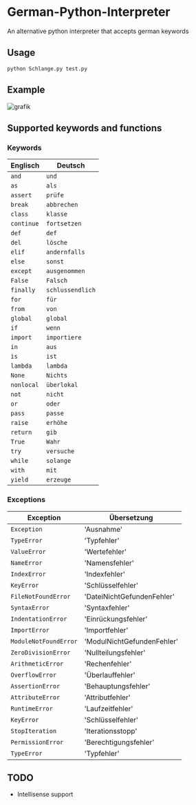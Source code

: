 # German-Python-Interpreter
An alternative python interpreter that accepts german keywords
## Usage
    python Schlange.py test.py
    
## Example
![grafik](https://github.com/actopozipc/German-Python-Interpreter/assets/48481041/93bd66c2-1b2d-477d-8943-dc95d7ecc92f)

## Supported keywords and functions
### Keywords

| Englisch     | Deutsch         |
| ------------ | --------------- |
| `and`        | `und`           |
| `as`         | `als`           |
| `assert`     | `prüfe`         |
| `break`      | `abbrechen`     |
| `class`      | `klasse`        |
| `continue`   | `fortsetzen`    |
| `def`        | `def`           |
| `del`        | `lösche`        |
| `elif`       | `andernfalls`   |
| `else`       | `sonst`         |
| `except`     | `ausgenommen`   |
| `False`      | `Falsch`        |
| `finally`    | `schlussendlich`|
| `for`        | `für`           |
| `from`       | `von`           |
| `global`     | `global`        |
| `if`         | `wenn`          |
| `import`     | `importiere`    |
| `in`         | `aus`           |
| `is`         | `ist`           |
| `lambda`     | `lambda`        |
| `None`       | `Nichts`        |
| `nonlocal`   | `überlokal`     |
| `not`        | `nicht`         |
| `or`         | `oder`          |
| `pass`       | `passe`         |
| `raise`      | `erhöhe`        |
| `return`     | `gib`           |
| `True`       | `Wahr`          |
| `try`        | `versuche`      |
| `while`      | `solange`       |
| `with`       | `mit`           |
| `yield`      | `erzeuge`       |

### Exceptions
| Exception             | Übersetzung                |
| --------------------- | -------------------------- |
| `Exception`           | 'Ausnahme'                 |
| `TypeError`           | 'Typfehler'                |
| `ValueError`          | 'Wertefehler'              |
| `NameError`           | 'Namensfehler'             |
| `IndexError`          | 'Indexfehler'              |
| `KeyError`            | 'Schlüsselfehler'          |
| `FileNotFoundError`   | 'DateiNichtGefundenFehler' |
| `SyntaxError`         | 'Syntaxfehler'             |
| `IndentationError`    | 'Einrückungsfehler'        |
| `ImportError`         | 'Importfehler'             |
| `ModuleNotFoundError` | 'ModulNichtGefundenFehler' |
| `ZeroDivisionError`   | 'Nullteilungsfehler'       |
| `ArithmeticError`     | 'Rechenfehler'             |
| `OverflowError`       | 'Überlauffehler'           |
| `AssertionError`      | 'Behauptungsfehler'        |
| `AttributeError`      | 'Attributfehler'           |
| `RuntimeError`        | 'Laufzeitfehler'           |
| `KeyError`            | 'Schlüsselfehler'          |
| `StopIteration`       | 'Iterationsstopp'          |
| `PermissionError`     | 'Berechtigungsfehler'      |
| `TypeError`           | 'Typfehler'                |


## TODO
* Intellisense support
